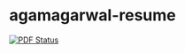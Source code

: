 # agamagarwal-resume
[![PDF Status](https://www.sharelatex.com/github/repos/AgamAgarwal/agamagarwal-resume/builds/latest/badge.svg)](https://www.sharelatex.com/github/repos/AgamAgarwal/agamagarwal-resume/builds/latest/output.pdf)
